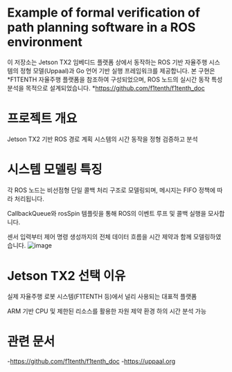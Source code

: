 # Example of formal verification of path planning software in a ROS environment 
이 저장소는 Jetson TX2 임베디드 플랫폼 상에서 동작하는 ROS 기반 자율주행 시스템의 정형 모델(Uppaal)과 Go 언어 기반 실행 프레임워크를 제공합니다. 본 구현은 *F1TENTH 자율주행 플랫폼을 참조하여 구성되었으며, ROS 노드의 실시간 동작 특성 분석을 목적으로 설계되었습니다.
*https://github.com/f1tenth/f1tenth_doc

# 프로젝트 개요
Jetson TX2 기반 ROS 경로 계획 시스템의 시간 동작을 정형 검증하고 분석

# 시스템 모델링 특징
각 ROS 노드는 비선점형 단일 콜백 처리 구조로 모델링되며, 메시지는 FIFO 정책에 따라 처리됩니다.

CallbackQueue와 rosSpin 템플릿을 통해 ROS의 이벤트 루프 및 콜백 실행을 모사합니다.

센서 입력부터 제어 명령 생성까지의 전체 데이터 흐름을 시간 제약과 함께 모델링하였습니다.
![image](https://github.com/user-attachments/assets/2a4b22c8-a8b8-4d5d-bef5-f93cb3cd5867)

# Jetson TX2 선택 이유
실제 자율주행 로봇 시스템(F1TENTH 등)에서 널리 사용되는 대표적 플랫폼

ARM 기반 CPU 및 제한된 리소스를 활용한 자원 제약 환경 하의 시간 분석 가능




# 관련 문서
-https://github.com/f1tenth/f1tenth_doc
-https://uppaal.org

